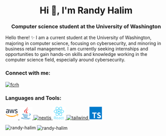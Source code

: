 <h1 align="center">Hi 👋, I'm Randy Halim</h1>
<h3 align="center">Computer science student at the University of Washington</h3>

Hello there! ✨ I am a current student at the University of Washington, majoring in computer science, focusing on cybersecurity, and minoring in business retail management. I am currently seeking internships and opportunities to gain hands-on skills and knowledge working in the computer science field, especially around cybersecurity.

<h3 align="left">Connect with me:</h3>
<p align="left">
<a href="https://linkedin.com/in/fcrh" target="blank"><img align="center" src="https://raw.githubusercontent.com/rahuldkjain/github-profile-readme-generator/master/src/images/icons/Social/linked-in-alt.svg" alt="fcrh" height="30" width="40" /></a>
</p>

<h3 align="left">Languages and Tools:</h3>
<p align="left"> <a href="https://aws.amazon.com" target="_blank" rel="noreferrer"> <img src="https://raw.githubusercontent.com/devicons/devicon/master/icons/amazonwebservices/amazonwebservices-original-wordmark.svg" alt="aws" width="40" height="40"/> </a> <a href="https://www.java.com" target="_blank" rel="noreferrer"> <img src="https://raw.githubusercontent.com/devicons/devicon/master/icons/java/java-original.svg" alt="java" width="40" height="40"/> </a> <a href="https://nextjs.org/" target="_blank" rel="noreferrer"> <img src="https://cdn.worldvectorlogo.com/logos/nextjs-2.svg" alt="nextjs" width="40" height="40"/> </a> <a href="https://reactjs.org/" target="_blank" rel="noreferrer"> <img src="https://raw.githubusercontent.com/devicons/devicon/master/icons/react/react-original-wordmark.svg" alt="react" width="40" height="40"/> </a> <a href="https://tailwindcss.com/" target="_blank" rel="noreferrer"> <img src="https://www.vectorlogo.zone/logos/tailwindcss/tailwindcss-icon.svg" alt="tailwind" width="40" height="40"/> </a> <a href="https://www.typescriptlang.org/" target="_blank" rel="noreferrer"> <img src="https://raw.githubusercontent.com/devicons/devicon/master/icons/typescript/typescript-original.svg" alt="typescript" width="40" height="40"/> </a> </p>

<p><img align="left" src="https://github-readme-stats.vercel.app/api/top-langs?username=randy-halim&show_icons=true&locale=en&layout=compact" alt="randy-halim" /></p>

<p>&nbsp;<img align="center" src="https://github-readme-stats.vercel.app/api?username=randy-halim&show_icons=true&locale=en" alt="randy-halim" /></p>

